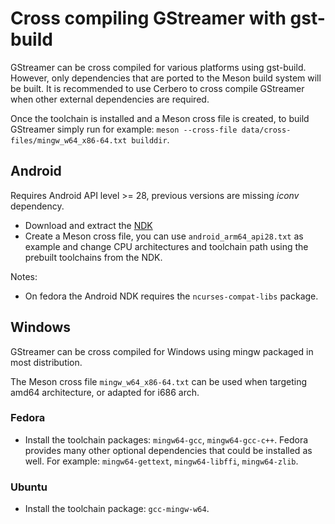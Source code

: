 # Cross compiling GStreamer with gst-build

GStreamer can be cross compiled for various platforms using gst-build. However,
only dependencies that are ported to the Meson build system will be built. It is
recommended to use Cerbero to cross compile GStreamer when other external
dependencies are required.

Once the toolchain is installed and a Meson cross file is created, to build
GStreamer simply run for example: `meson --cross-file data/cross-files/mingw_w64_x86-64.txt builddir`.

## Android

Requires Android API level >= 28, previous versions are missing *iconv* dependency.

- Download and extract the [NDK](https://developer.android.com/ndk/)
- Create a Meson cross file, you can use `android_arm64_api28.txt` as example
  and change CPU architectures and toolchain path using the prebuilt toolchains
  from the NDK.

Notes:
- On fedora the Android NDK requires the `ncurses-compat-libs` package.

## Windows

GStreamer can be cross compiled for Windows using mingw packaged in most
distribution.

The Meson cross file `mingw_w64_x86-64.txt` can be used when targeting amd64
architecture, or adapted for i686 arch.

### Fedora

- Install the toolchain packages: `mingw64-gcc`, `mingw64-gcc-c++`. Fedora
  provides many other optional dependencies that could be installed as well.
  For example: `mingw64-gettext`, `mingw64-libffi`, `mingw64-zlib`.

### Ubuntu

- Install the toolchain package: `gcc-mingw-w64`.
